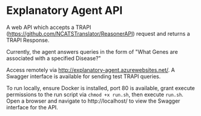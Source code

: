 # Explanatory Agent API

A web API which accepts a TRAPI (https://github.com/NCATSTranslator/ReasonerAPI) request and returns a TRAPI Response.

Currently, the agent answers queries in the form of "What Genes are associated with a specified Disease?"

Access remotely via http://explanatory-agent.azurewebsites.net/. A Swagger interface is available for sending test TRAPI queries.

To run locally, ensure Docker is installed, port 80 is available, grant execute permissions to the run script via `chmod +x run.sh`, then execute `run.sh`. Open a browser and navigate to http://localhost/ to view the Swagger interface for the API.